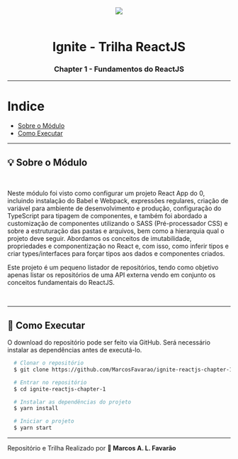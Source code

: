<div align='center'>
  <img src='https://repository-images.githubusercontent.com/344824358/0ff8ac80-8026-11eb-8ed1-e8b77764fbcd'>
</div>

<br>

<h1 align='center'> Ignite - Trilha ReactJS</h1>

<h3 align='center'>Chapter 1 - Fundamentos do ReactJS</h3>

---

# Indice

-   [Sobre o Módulo](#-sobre-o-módulo)
-   [Como Executar](#-como-executar)

---

<h2>💡 Sobre o Módulo</h2>

<br>

<p>Neste módulo foi visto como configurar um projeto React App do 0, incluindo instalação do Babel e Webpack, expressões regulares, criação de variável para ambiente de desenvolvimento e produção, configuração do TypeScript para tipagem de componentes, e também foi abordado a customização de componentes utilizando o SASS (Pré-processador CSS) e sobre a estruturação das pastas e arquivos, bem como a hierarquia qual o projeto deve seguir. Abordamos os conceitos de imutabilidade, propriedades e componentização no React e, com isso, como inferir tipos e criar types/interfaces para forçar tipos aos dados e componentes criados.</p>

<p>Este projeto é um pequeno listador de repositórios, tendo como objetivo apenas listar os repositórios de uma API externa vendo em conjunto os conceitos fundamentais do ReactJS.</p>

<br>

---

<h2>📑 Como Executar</h2>
<p>O download do repositório pode ser feito via GitHub. Será necessário instalar as dependências antes de executá-lo.</p>

```bash
  # Clonar o repositório
  $ git clone https://github.com/MarcosFavarao/ignite-reactjs-chapter-1.git

  # Entrar no repositório
  $ cd ignite-reactjs-chapter-1

  # Instalar as dependências do projeto
  $ yarn install

  # Iniciar o projeto
  $ yarn start
```

---

Repositório e Trilha Realizado por <strong>🚀 Marcos A. L. Favarão</strong>
